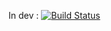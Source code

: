In dev : 
[![Build Status](https://travis-ci.org/damienmarchandfr/ip-geo.svg?branch=dev)](https://travis-ci.org/damienmarchandfr/ip-geo)